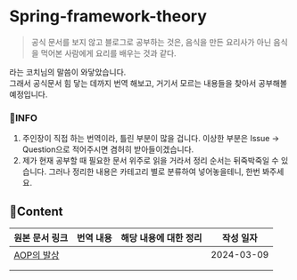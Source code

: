 # Spring-framework-theory
> 공식 문서를 보지 않고 블로그로 공부하는 것은, 음식을 만든 요리사가 아닌 음식을 먹어본 사람에게 요리를 배우는 것과 같다.

라는 코치님의 말씀이 와닿았습니다. <br>
그래서 공식문서 힘 닿는 데까지 번역 해보고, 거기서 모르는 내용들을 찾아서 공부해볼 예정입니다. 

### 📜INFO

1. 주인장이 직접 하는 번역이라, 틀린 부분이 많을 겁니다. 이상한 부분은 Issue -> Question으로 적어주시면 겸허히 받아들이겠습니다. 
2. 제가 현재 공부할 때 필요한 문서 위주로 읽을 거라서 정리 순서는 뒤죽박죽일 수 있습니다. 그러나 정리한 내용은 카테고리 별로 분류하여 넣어놓을테니, 한번 봐주세요. 

## 📜Content

| 원본 문서 링크                                               | 번역 내용 | 해당 내용에 대한 정리 | 작성 일자  |
| ------------------------------------------------------------ | --------- | --------------------- | ---------- |
| [AOP의 발상](https://docs.spring.io/spring-framework/reference/core/aop/introduction-defn.html) |           |                       | 2024-03-09 |
|                                                              |           |                       |            |
|                                                              |           |                       |            |

